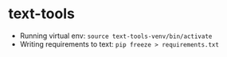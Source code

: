 # text-tools

- Running virtual env: `source text-tools-venv/bin/activate`
- Writing requirements to text: `pip freeze > requirements.txt`